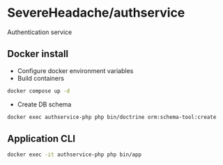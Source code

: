 # SevereHeadache/authservice

Authentication service

## Docker install
- Configure docker environment variables
- Build containers
```sh
docker compose up -d
```
- Create DB schema
```sh
docker exec authservice-php php bin/doctrine orm:schema-tool:create
```

## Application CLI
```sh
docker exec -it authservice-php php bin/app
```
